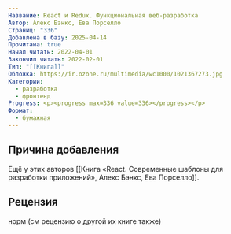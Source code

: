 ```yaml
---
Название: React и Redux. Функциональная веб-разработка
Автор: Алекс Бэнкс, Ева Порселло
Страниц: "336"
Добавлена в базу: 2025-04-14
Прочитана: true
Начал читать: 2022-04-01
Закончил читать: 2022-02-01
Тип: "[[Книга]]"
Обложка: https://ir.ozone.ru/multimedia/wc1000/1021367273.jpg
Категории:
  - разработка
  - фронтенд
Progress: <p><progress max=336 value=336></progress></p>
Формат:
  - бумажная
---
```

## Причина добавления

Ещё у этих авторов [[Книга «React. Современные шаблоны для разработки приложений», Алекс Бэнкс, Ева Порселло]].

## Рецензия

норм (см рецензию о другой их книге также)
